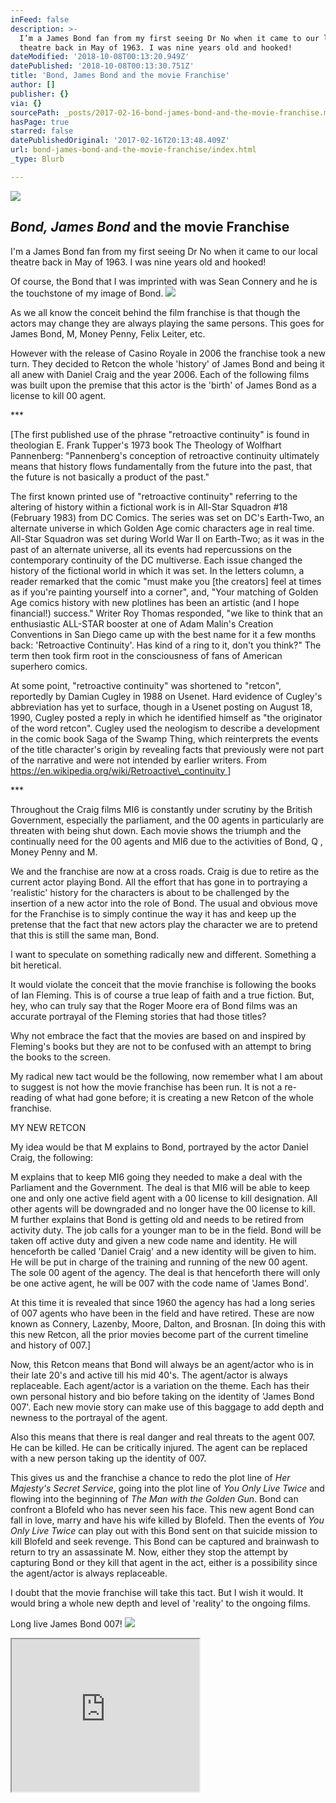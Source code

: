 ```yaml
---
inFeed: false
description: >-
  I’m a James Bond fan from my first seeing Dr No when it came to our local
  theatre back in May of 1963. I was nine years old and hooked!
dateModified: '2018-10-08T00:13:20.949Z'
datePublished: '2018-10-08T00:13:30.751Z'
title: 'Bond, James Bond and the movie Franchise'
author: []
publisher: {}
via: {}
sourcePath: _posts/2017-02-16-bond-james-bond-and-the-movie-franchise.md
hasPage: true
starred: false
datePublishedOriginal: '2017-02-16T20:13:48.409Z'
url: bond-james-bond-and-the-movie-franchise/index.html
_type: Blurb

---
```

![](https://the-grid-user-content.s3-us-west-2.amazonaws.com/a77a3b49-6ef1-4a38-b493-5203bd213f05.jpg)

## _Bond, James Bond_ and the movie Franchise

I'm a James Bond fan from my first seeing Dr No when it came to our local theatre back in May of 1963\. I was nine years old and hooked!

Of course, the Bond that I was imprinted with was Sean Connery and he is the touchstone of my image of Bond.
![](https://the-grid-user-content.s3-us-west-2.amazonaws.com/7be07f0a-429e-4d59-a558-09a27626c918.jpg)

As we all know the conceit behind the film franchise is that though the actors may change they are always playing the same persons. This goes for James Bond, M, Money Penny, Felix Leiter, etc.

However with the release of Casino Royale in 2006 the franchise took a new turn. They decided to Retcon the whole 'history' of James Bond and being it all anew with Daniel Craig and the year 2006\. Each of the following films was built upon the premise that this actor is the 'birth' of James Bond as a license to kill 00 agent.

\*\*\*

\[The first published
use of the phrase "retroactive continuity" is found in theologian E.
Frank Tupper's 1973 book The Theology of Wolfhart Pannenberg:
"Pannenberg's conception of retroactive continuity ultimately means that
history flows fundamentally from the future into the past, that the future is
not basically a product of the past."

The first known printed use of "retroactive continuity" referring to the altering of
history within a fictional work is in All-Star Squadron \#18 (February 1983)
from DC Comics. The series was set on DC's Earth-Two, an alternate universe in
which Golden Age comic characters age in real time. All-Star Squadron was set
during World War II on Earth-Two; as it was in the past of an alternate
universe, all its events had repercussions on the contemporary continuity of
the DC multiverse. Each issue changed the history of the fictional world in
which it was set. In the letters column, a reader remarked that the comic
"must make you \[the creators\] feel at times as if you're painting yourself
into a corner", and, "Your matching of Golden Age comics history with
new plotlines has been an artistic (and I hope financial!) success."
Writer Roy Thomas responded, "we like to think that an enthusiastic
ALL-STAR booster at one of Adam Malin's Creation Conventions in San Diego came
up with the best name for it a few months back: 'Retroactive Continuity'. Has
kind of a ring to it, don't you think?" The term then took firm root in
the consciousness of fans of American superhero comics.

At some point,
"retroactive continuity" was shortened to "retcon",
reportedly by Damian Cugley in 1988 on Usenet. Hard evidence of Cugley's
abbreviation has yet to surface, though in a Usenet posting on August 18, 1990,
Cugley posted a reply in which he identified himself as "the originator of
the word retcon".  Cugley used the neologism to describe a development in the comic book Saga of the Swamp Thing, which reinterprets the events of the title character's origin by revealing facts that previously were not part of the narrative and were not intended by earlier writers. From [https://en.wikipedia.org/wiki/Retroactive\_continuity ][0]\]

\*\*\*

Throughout the Craig films MI6 is constantly under scrutiny by the British Government, especially the parliament, and the 00 agents in particularly are threaten with being shut down. Each movie shows the triumph and the continually need for the 00 agents and MI6 due to the activities of Bond, Q , Money Penny and M.

We and the franchise are now at a cross roads. Craig is due to retire as the current actor playing Bond. All the effort that has gone in to portraying a 'realistic' history for the characters is about to be challenged by the insertion of a new actor into the role of Bond. The usual and obvious move for the Franchise is to simply continue the way it has and keep up the pretense that the fact that new actors play the character we are to pretend
that this is still the same man, Bond.

I want to speculate on something radically new and different. Something a bit heretical.

It would violate the conceit that the movie franchise is following the books of Ian Fleming. This is of course a true leap of faith and a true fiction. But, hey, who can truly say that the Roger Moore era of Bond films was an accurate portrayal of the Fleming stories that had those titles? 

Why not embrace the fact that the movies are based on and inspired by Fleming's books but they are not to be confused with an attempt to bring the books to the screen.

My radical new tact would be the following, now remember what I am about to suggest is not how the movie franchise has been run. It is not a re-reading of what had gone before; it is creating a new Retcon of the whole franchise.

MY NEW RETCON

My idea would be that M explains to Bond, portrayed by the actor Daniel Craig, the following:

M explains that to keep MI6 going they needed to make a deal
with the Parliament and the Government. The deal is that MI6 will be able to
keep one and only one active field agent with a 00 license to kill designation.
All other agents will be downgraded and no longer have the 00 license to kill.
M further explains that Bond is getting old and needs to be retired from
activity duty. The job calls for a younger man to be in the field. Bond will be
taken off active duty and given a new code name and identity. He will
henceforth be called 'Daniel Craig' and a new identity will be given to him. He
will be put in charge of the training and running of the new 00 agent. The sole
00 agent of the agency. The deal is that henceforth there will only be one
active agent, he will be 007 with the code name of 'James Bond'. 

At this time it is revealed that since 1960 the agency has had a long series of 007 agents who have been in the field and have retired.
These are now known as Connery, Lazenby, Moore, Dalton, and Brosnan. \[In doing
this with this new Retcon, all the prior movies become part of the current
timeline and history of 007.\]

Now, this Retcon means that Bond will always be an agent/actor who is in their late 20's and active till his mid 40's. The agent/actor is always replaceable. Each agent/actor is a variation on the theme. Each has their own personal history and bio before taking on the
identity of 'James Bond 007'. Each new movie story can make use of this baggage
to add depth and newness to the portrayal of the agent. 

Also this means that there is real danger and real threats to the agent 007\. He can be killed. He can be critically injured. The agent can be replaced with a new person taking up the identity of 007\.

This gives us and the franchise a chance to redo the plot line of _Her Majesty's Secret Service_, going into the plot line of _You Only Live Twice_ and flowing into the beginning of _The Man with the Golden Gun_. Bond can confront a Blofeld who has never seen his face. This new agent Bond can fall in love, marry and have his wife killed by Blofeld. Then the events of _You Only Live Twice_ can play out with this Bond sent on that suicide mission to kill Blofeld and seek revenge. This Bond can be captured and brainwash to return to try an assassinate M. Now, either they stop the attempt by capturing Bond or they kill that agent in the act, either is a possibility since the agent/actor is always replaceable.

I doubt that the movie franchise will take this tact. But I wish it would. It would bring a whole new depth and level of 'reality' to the ongoing films.

Long live James Bond 007!
![](https://the-grid-user-content.s3-us-west-2.amazonaws.com/7f0ef0fc-9bac-4313-877b-f16c0a0e1e36.png)

<iframe src="https://the-grid.github.io/ed-userhtml/?g=eJxNkUFPwzAMhe_9FVGRWCutCSAhIdruMIkDl12AE0IoS5wt3ZpUcVqoEP8ddyuIWxx_es9-rrQdmNV1arZF8D6mq0rQ1yqpUAXbxVVmeqei9S7TS4ZLYnP2lTA2yMAaqk2DrGaa7yA-HKEFF3E9PsvdRraQYf569VYSbQ3L_jPr8VFnJJWzALEPbmJmIRVARpg5Uiipwa2mntVnjGNQVKZCKO8cqMiNVLD1_sAdRAHu_eVJoD7wBi8-zbY91teXAwSkJerhht-lkwzNzTsZyGPjNXDrEEJcg_EBsnmvvEy-M-1VP02yZItzIgt6_foVDZLPIs_LSsx5JUk1RaqOEvGUqvLtKZWUaRllsQ9g6nQfY4f3QsQ97ILVXFphrNPF6PtQfMhRzLTr285jJKXbv8v8ANFaj7U" height="244" style=""></iframe>



[0]: https://en.wikipedia.org/wiki/Retroactive_continuity